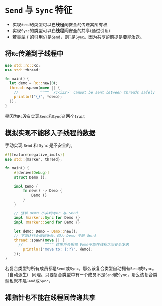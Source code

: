 # `Send` 与 `Sync` 特征

- 实现`Send`的类型可以在**线程间**安全的传递其所有权
- 实现`Sync`的类型可以在**线程间**安全的共享(通过引用)
- 若类型 `T` 的引用`&T`是`Send`，则`T`是`Sync`。因为共享的前提是要能发送。
## 将`Rc`传递到子线程中

```rust
use std::rc::Rc;
use std::thread;

fn main() {
  let demo = Rc::new(0);
  thread::spawn(move || {
    //          ^^^^ `Rc<i32>` cannot be sent between threads safely
    println!("{}", *demo);
  });
}
```
是因为`Rc`没有实现`Send`和`Sync`这两个`trait`

## 模拟实现不能移入子线程的数据
手动实现 `Send` 和 `Sync` 是不安全的。

```rust
#![feature(negative_impls)]
use std::{marker, thread};

fn main() {
    #[derive(Debug)]
    struct Demo ();

    impl Demo {
        fn new() -> Demo {
            Demo ()
        }
    }

    // 强调 Demo 不实现Sync 与 Send
    impl !marker::Sync for Demo {}
    impl !marker::Send for Demo {}

    let demo: Demo = Demo::new();
    // 下面这行会编译失败，因为 Demo 不是 Send
    thread::spawn(move || {
      //          ^^^^ 这里将会报错 Dome不能在线程之间安全发送 
        println!("move to: {:?}", demo);
    });
}
```
若复合类型的所有成员都是`Send`或`Sync`，那么该复合类型自动拥有`Send`或`Sync`。（自动派生）
同理。只要复合类型中有一个成员不是`Send`或`Sync`，那么该复合类型也就不是`Send`或`Sync`。

## 裸指针也不能在线程间传递共享
```rust

```